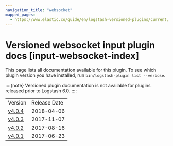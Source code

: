 ```yaml
---
navigation_title: "websocket"
mapped_pages:
  - https://www.elastic.co/guide/en/logstash-versioned-plugins/current/input-websocket-index.html
---
```


# Versioned websocket input plugin docs [input-websocket-index]


This page lists all documentation available for this plugin.  To see which plugin version you have installed, run `bin/logstash-plugin list --verbose`.

::::{note}
Versioned plugin documentation is not available for plugins released prior to Logstash 6.0.
::::


|     |     |
| --- | --- |
| Version | Release Date |
| [v4.0.4](v4-0-4-plugins-inputs-websocket.md) | 2018-04-06 |
| [v4.0.3](v4-0-3-plugins-inputs-websocket.md) | 2017-11-07 |
| [v4.0.2](v4-0-2-plugins-inputs-websocket.md) | 2017-08-16 |
| [v4.0.1](v4-0-1-plugins-inputs-websocket.md) | 2017-06-23 |





